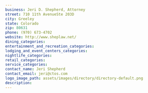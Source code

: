 ```yaml
---
business: Jeri D. Shepherd, Attorney
street: 710 11th AvenueSte 203D
city: Greeley
state: Colorado
zip: 80631
phone: (970) 673-4702
website: http://www.sheplaw.net/
dining_categories: 
entertainment_and_recreation_categories: 
lodging_and_event_centers_categories: 
nightlife_categories: 
retail_categories: 
service_categories: 
contact_name: Jeri Shepherd
contact_email: jeri@ctos.com
logo_image_path: assets/images/directory/directory-default.png
description: 
---
```

